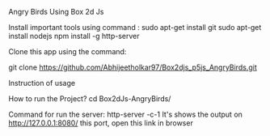 Angry Birds Using Box 2d Js

Install important tools using command :
sudo apt-get install git
sudo apt-get install nodejs
npm install -g http-server

Clone this app using the command:

git clone https://github.com/Abhijeetholkar97/Box2djs_p5js_AngryBirds.git


Instruction of usage

How to run the Project?
cd Box2dJs-AngryBirds/

Command for run the server:
http-server -c-1
It's shows the output on http://127.0.0.1:8080/ this port, open this link in browser
